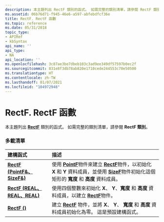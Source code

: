 ```yaml
---
description: 本主題列出 RectF 類別的函式。 如需完整的類別清單，請參閱 RectF 類別。
ms.assetid: 06b76d71-f945-46e6-a597-abfebdfcf36e
title: RectF. RectF 函數
ms.topic: reference
ms.date: 05/31/2018
topic_type:
- APIRef
- kbSyntax
api_name: ''
api_type:
- NA
api_location: ''
ms.openlocfilehash: 3c87ae3be7dbeb103c3ad9ee349df57597b0ec2f
ms.sourcegitcommit: 831e8f3db78ab820e1710cede244553c70e50500
ms.translationtype: HT
ms.contentlocale: zh-TW
ms.lasthandoff: 01/07/2021
ms.locfileid: "104972948"
---
```

# <a name="rectfrectf-constructors"></a>RectF. RectF 函數

本主題列出 [**RectF**](/windows/desktop/api/gdiplustypes/nl-gdiplustypes-rectf) 類別的函式。 如需完整的類別清單，請參閱 **RectF 類別**。

### <a name="overload-list"></a>多載清單



| 建構函式                                                                        | 描述                                                                                                                                                                                                                                                                                                                     |
|:-----------------------------------------------------------------------------------|:--------------------------------------------------------------------------------------------------------------------------------------------------------------------------------------------------------------------------------------------------------------------------------------------------------------------------------|
| [**RectF (PointF&、SizeF&)**](/windows/win32/api/gdiplustypes/nf-gdiplustypes-rectf-rectf(inconstpointf__inconstsizef_))         | 使用 [**PointF**](/windows/desktop/api/gdiplustypes/nl-gdiplustypes-pointf)物件來建立 [**RectF**](/windows/desktop/api/gdiplustypes/nl-gdiplustypes-rectf)物件，以初始化 **X** 和 **Y** 資料成員，並使用 [**SizeF**](/windows/desktop/api/gdiplustypes/nl-gdiplustypes-sizef)物件初始化這個矩形的 **寬度** 和 **高度** 資料成員。<br/> |
| [**RectF (REAL、REAL、REAL)**](/windows/win32/api/gdiplustypes/nf-gdiplustypes-rectf-rectf(inreal_inreal_inreal_inreal)) | 使用四個整數來初始化 **X**、 **Y**、**寬度** 和 **高度** 資料成員，以建立 [**RectF**](/windows/desktop/api/gdiplustypes/nl-gdiplustypes-rectf)物件。<br/>                                                                                                                                                          |
| [**RectF ()**](/windows/win32/api/gdiplustypes/nf-gdiplustypes-rectf-rectf(inconstpointf__inconstsizef_))                                     | 建立 [**RectF**](/windows/desktop/api/gdiplustypes/nl-gdiplustypes-rectf) 物件，並將 **X**、 **Y**、 **寬度** 和 **高度** 資料成員初始化為零。 這是預設建構函式。<br/>                                                                                                                                      |



 

 
